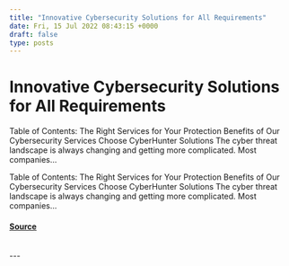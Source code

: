 ```yaml
---
title: "Innovative Cybersecurity Solutions for All Requirements"
date: Fri, 15 Jul 2022 08:43:15 +0000
draft: false
type: posts
---
```

# Innovative Cybersecurity Solutions for All Requirements





Table of Contents: The Right Services for Your Protection Benefits of Our Cybersecurity Services Choose CyberHunter Solutions The cyber threat landscape is always changing and getting more complicated. Most companies...

Table of Contents: The Right Services for Your Protection Benefits of Our Cybersecurity Services Choose CyberHunter Solutions The cyber threat landscape is always changing and getting more complicated. Most companies...

#### [Source](https://cyberhunter.solutions/innovative-cybersecurity-solutions-for-all-requirements/)

<br/>
---
